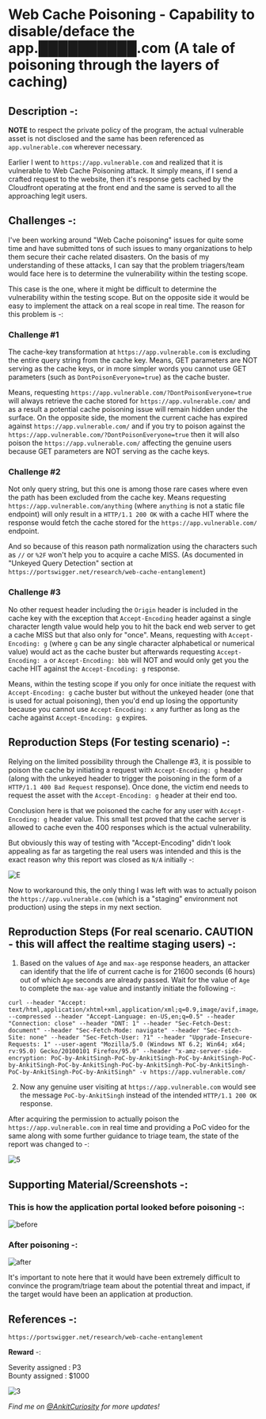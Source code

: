 # Web Cache Poisoning - Capability to disable/deface the app.██████████.com (A tale of poisoning through the layers of caching)


## Description -:

**NOTE** to respect the private policy of the program, the actual vulnerable asset is not disclosed and the same has been referenced as `app.vulnerable.com` wherever necessary.

Earlier I went to `https://app.vulnerable.com` and realized that it is vulnerable to Web Cache Poisoning attack. It simply means, if I send a crafted request to the website, then it's response gets cached by the Cloudfront operating at the front end and the same is served to all the approaching legit users.

## Challenges -:

I've been working around "Web Cache poisoning" issues for quite some time and have submitted tons of such issues to many organizations to help them secure their cache related disasters. On the basis of my understanding of these attacks, I can say that the problem triagers/team would face here is to determine the vulnerability within the testing scope.

This case is the one, where it might be difficult to determine the vulnerability within the testing scope. But on the opposite side it would be easy to implement the attack on a real scope in real time. The reason for this problem is -:

### Challenge #1

The cache-key transformation at `https://app.vulnerable.com` is excluding the entire query string from the cache key. Means, GET parameters are NOT serving as the cache keys, or in more simpler words you cannot use GET parameters (such as `DontPoisonEveryone=true`) as the cache buster.

Means, requesting `https://app.vulnerable.com/?DontPoisonEveryone=true` will always retrieve the cache stored for `https://app.vulnerable.com/` and as a result a potential cache poisoning issue will remain hidden under the surface. On the opposite side, the moment the current cache has expired against `https://app.vulnerable.com/` and if you try to poison against the `https://app.vulnerable.com/?DontPoisonEveryone=true` then it will also poison the `https://app.vulnerable.com/` affecting the genuine users because GET parameters are NOT serving as the cache keys.

### Challenge #2

Not only query string, but this one is among those rare cases where even the path has been excluded from the cache key. Means requesting `https://app.vulnerable.com/anything` (where `anything` is not a static file endpoint) will only result in a `HTTP/1.1 200 OK` with a cache HIT where the response would fetch the cache stored for the `https://app.vulnerable.com/` endpoint.

And so because of this reason path normalization using the characters such as `//` or `%2F` won't help you to acquire a cache MISS. (As documented in "Unkeyed Query Detection" section at `https://portswigger.net/research/web-cache-entanglement`) 

### Challenge #3

No other request header including the `Origin` header is included in the cache key with the exception that `Accept-Encoding` header against a single character length value would help you to hit the back end web server to get a cache MISS but that also only for "once". Means, requesting with `Accept-Encoding: g` (where `g` can be any single character alphabetical or numerical value) would act as the cache buster but afterwards requesting `Accept-Encoding: a` or `Accept-Encoding: bbb` will NOT and would only get you the cache HIT against the `Accept-Encoding: g` response. 

Means, within the testing scope if you only for once initiate the request with `Accept-Encoding: g` cache buster but without the unkeyed header (one that is used for actual poisoning), then you'd end up losing the opportunity because you cannot use `Accept-Encoding: x` any further as long as the cache against `Accept-Encoding: g` expires.

## Reproduction Steps (For testing scenario) -:

Relying on the limited possibility through the Challenge #3, it is possible to poison the cache by initiating a request with `Accept-Encoding: g` header (along with the unkeyed header to trigger the poisoning in the form of a `HTTP/1.1 400 Bad Request` response). Once done, the victim end needs to request the asset with the `Accept-Encoding: g` header at their end too.

Conclusion here is that we poisoned the cache for any user with `Accept-Encoding: g` header value. This small test proved that the cache server is allowed to cache even the 400 responses which is the actual vulnerability.

But obviously this way of testing with "Accept-Encoding" didn't look appealing as far as targeting the real users was intended and this is the exact reason why this report was closed as `N/A` initially -:

![E](https://user-images.githubusercontent.com/58471667/230042836-5e47f0a0-4758-498b-93d7-b5f9ca2cea5e.png)

Now to workaround this, the only thing I was left with was to actually poison the `https://app.vulnerable.com` (which is a "staging" environment not production) using the steps in my next section.

## Reproduction Steps (For real scenario. CAUTION - this will affect the realtime staging users) -:

1) Based on the values of `Age` and `max-age` response headers, an attacker can identify that the life of current cache is for 21600 seconds (6 hours) out of which `Age` seconds are already passed. Wait for the value of `Age` to complete the `max-age` value and instantly initiate the following -:

```
curl --header "Accept: text/html,application/xhtml+xml,application/xml;q=0.9,image/avif,image/webp,*/*;q=0.8" --compressed --header "Accept-Language: en-US,en;q=0.5" --header "Connection: close" --header "DNT: 1" --header "Sec-Fetch-Dest: document" --header "Sec-Fetch-Mode: navigate" --header "Sec-Fetch-Site: none" --header "Sec-Fetch-User: ?1" --header "Upgrade-Insecure-Requests: 1" --user-agent "Mozilla/5.0 (Windows NT 6.2; Win64; x64; rv:95.0) Gecko/20100101 Firefox/95.0" --header "x-amz-server-side-encryption: PoC-by-AnkitSingh-PoC-by-AnkitSingh-PoC-by-AnkitSingh-PoC-by-AnkitSingh-PoC-by-AnkitSingh-PoC-by-AnkitSingh-PoC-by-AnkitSingh-PoC-by-AnkitSingh-PoC-by-AnkitSingh" -v https://app.vulnerable.com/ 
```

2) Now any genuine user visiting at `https://app.vulnerable.com` would see the message `PoC-by-AnkitSingh` instead of the intended `HTTP/1.1 200 OK` response.

After acquiring the permission to actually poison the `https://app.vulnerable.com` in real time and providing a PoC video for the same along with some further guidance to triage team, the state of the report was changed to -:

![5](https://user-images.githubusercontent.com/58471667/222517116-a4726b8a-b38d-489f-895a-ba6206cc9b55.png)

## Supporting Material/Screenshots -:

### This is how the application portal looked before poisoning -:

![before](https://user-images.githubusercontent.com/58471667/222510715-ea8180f7-a759-4405-84d3-ae0b815ba5ca.png)

### After poisoning -:

![after](https://user-images.githubusercontent.com/58471667/222510741-04dd263e-4716-4942-8e42-dd76567ed47e.png)

It's important to note here that it would have been extremely difficult to convince the program/triage team about the potential threat and impact, if the target would have been an application at production.

## References -:

`https://portswigger.net/research/web-cache-entanglement`

**Reward** -:

Severity assigned : P3  
Bounty assigned : $1000

![3](https://user-images.githubusercontent.com/58471667/222513648-fd186d68-bb20-48a4-bd2c-1d5a8abb3b20.png)

*Find me on [@AnkitCuriosity](https://twitter.com/AnkitCuriosity) for more updates!*
